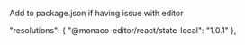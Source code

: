 



Add to package.json if having issue with editor

 "resolutions": {
    "@monaco-editor/react/state-local": "1.0.1"
  },